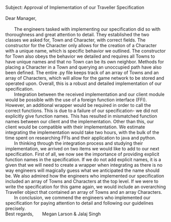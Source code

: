 Subject: Approval of Implementation of our Traveller Specification <br>
<br>
Dear Manager,<br>
<br>
&nbsp;&nbsp;&nbsp;&nbsp;&nbsp;&nbsp; The engineers tasked with implementing our specification did so with thoroughness and great attention to detail. They established the two classes we asked for, Town and Character, with correct fields. The constructor for the Character only allows for the creation of a Character with a unique name, which is specific behavior we outlined. The constructor for Town also obeys the behavior we detailed and requires all Towns to have unique names and that no Town can be its own neighbor. Methods for placing a Character in a Town and querying an unoccupied path have also been defined. The entire .py file keeps track of an array of Towns and an array of Characters, which will allow for the game network to be stored and operated upon. Overall, this is a robust and detailed implementation of our specification. <br>
&nbsp;&nbsp;&nbsp;&nbsp;&nbsp;&nbsp; Integration between the received implementation and our client module would be possible with the use of a foreign function interface (FFI). However, an additional wrapper would be required in order to call the correct functions. This is due to a failure of our specification- we did not explicitly give function names. This has resulted in mismatched function names between our client and the implementation. Other than this, our client would be compatible with their implementation. We estimate integrating the implementation would take two hours, with the bulk of the time spent on researching FFIs and their application to java and python. <br>
&nbsp;&nbsp;&nbsp;&nbsp;&nbsp;&nbsp; In thinking through the integration process and studying their implementation, we arrived on two items we would like to add to our next specification. First of all, we now see the importance of providing explicit function names in the specification. If we do not add explicit names, it is a given that we will need to create a wrapper when integrating as there is no way engineers will magically guess what we anticipated the name should be. We also admired how the engineers who implemented our specification included an array of Towns and Characters at the top level. If we were to write the specification for this game again, we would include an overarching Traveller object that contained an array of Towns and an array Characters. <br>
&nbsp;&nbsp;&nbsp;&nbsp;&nbsp;&nbsp; In conclusion, we commend the engineers who implemented our specification for paying attention to detail and following our guidelines precisely.
<br>
Best regards,
&nbsp;&nbsp;&nbsp;&nbsp;&nbsp;&nbsp;Megan Larson & Jalaj Singh

